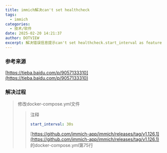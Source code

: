 ```yaml
---
title: immich解决can't set healthcheck
tags:
  - immich
categories:
  - 技术/软件
date: 2025-02-20 14:21:37
author: DOTVIEW
excerpt: 解决错误信息提示can't set healthcheck.start_interval as feature require Docker Engine v25 or later
---
```


### 参考来源
[https://tieba.baidu.com/p/9057133310](https://tieba.baidu.com/p/9057133310)

### 解决过程
> 修改docker-compose.yml文件
> > 注释
> > ```yml
> > start_interval: 30s
> > ```
> > [https://github.com/immich-app/immich/releases/tag/v1.126.1](https://github.com/immich-app/immich/releases/tag/v1.126.1)
> > 的docker-compose.yml第75行